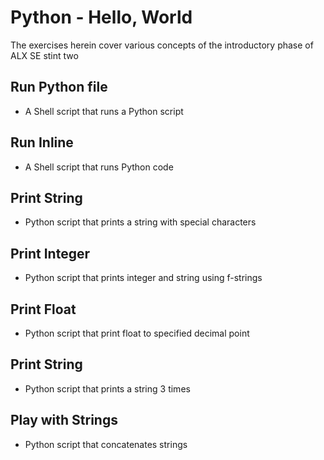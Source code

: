 # Python - Hello, World

The exercises herein cover various concepts of the introductory phase of ALX SE stint two

## Run Python file

* A Shell script that runs a Python script

## Run Inline

* A Shell script that runs Python code

## Print String

* Python script that prints a string with special characters

## Print Integer

* Python script that prints integer and string using f-strings

## Print Float

* Python script that print float to specified decimal point

## Print String

* Python script that prints a string 3 times

## Play with Strings

* Python script that concatenates strings
